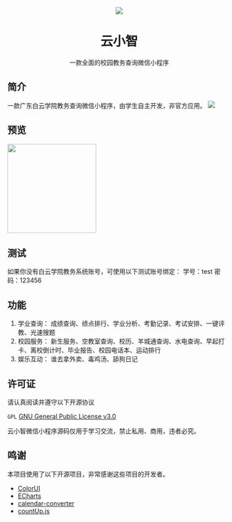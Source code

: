 <p align="center">
  <a href="https://www.yunxiaozhi.cn">
    <img src="http://qiniu.yunxiaozhi.cn/mu.png"/>
  </a>
</p>

<h1 align="center">云小智</h1>
<div align="center">
    <p>一款全面的校园教务查询微信小程序</p>
</div>

## 简介
一款广东白云学院教务查询微信小程序，由学生自主开发，非官方应用。
<img src="http://qiniu.yunxiaozhi.cn/preview2.png">

## 预览
<img width="200" src="http://qiniu.yunxiaozhi.cn/9978f799-bf6d-45d7-9ff8-a1befb9243bd.jpg">

## 测试
如果你没有白云学院教务系统账号，可使用以下测试账号绑定：
学号：test
密码：123456

## 功能
1. 学业查询：
成绩查询、绩点排行、学业分析、考勤记录、考试安排、一键评教、光速搜题
2. 校园服务：
新生服务、空教室查询、校历、羊城通查询、水电查询、早起打卡、离校倒计时、毕业报告、校园电话本、运动排行
3. 娱乐互动：
谁去拿外卖、毒鸡汤、舔狗日记


## 许可证

请认真阅读并遵守以下开源协议

`GPL` [GNU General Public License v3.0](https://github.com/danbaixi/yunxiaozhi/blob/main/LICENSE)

云小智微信小程序源码仅用于学习交流，禁止私用、商用，违者必究。


## 鸣谢
本项目使用了以下开源项目，非常感谢这些项目的开发者。
* [ColorUI](https://github.com/weilanwl/ColorUI)
* [ECharts](https://github.com/apache/incubator-echarts)
* [calendar-converter](https://github.com/StuPig/calendar-converter)
* [countUp.js](https://github.com/inorganik/CountUp.js)